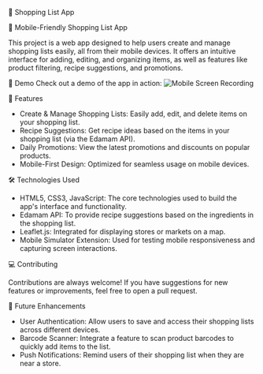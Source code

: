 🛒 Shopping List App

📱 Mobile-Friendly Shopping List App

This project is a web app designed to help users create and manage shopping lists easily, all from their mobile devices. It offers an intuitive interface for adding, editing, and organizing items, as well as features like product filtering, recipe suggestions, and promotions.

🎥 Demo
Check out a demo of the app in action:
![Mobile Screen Recording](path_to_gif.gif)



🚀 Features
* Create & Manage Shopping Lists: Easily add, edit, and delete items on your shopping list.
* Recipe Suggestions: Get recipe ideas based on the items in your shopping list (via the Edamam API).
* Daily Promotions: View the latest promotions and discounts on popular products.
* Mobile-First Design: Optimized for seamless usage on mobile devices.

🛠️ Technologies Used
* HTML5, CSS3, JavaScript: The core technologies used to build the app's interface and functionality.
* Edamam API: To provide recipe suggestions based on the ingredients in the shopping list.
* Leaflet.js: Integrated for displaying stores or markets on a map.
* Mobile Simulator Extension: Used for testing mobile responsiveness and capturing screen interactions.

💻 Contributing

Contributions are always welcome! If you have suggestions for new features or improvements, feel free to open a pull request.


🔧 Future Enhancements
* User Authentication: Allow users to save and access their shopping lists across different devices.
* Barcode Scanner: Integrate a feature to scan product barcodes to quickly add items to the list.
* Push Notifications: Remind users of their shopping list when they are near a store.

